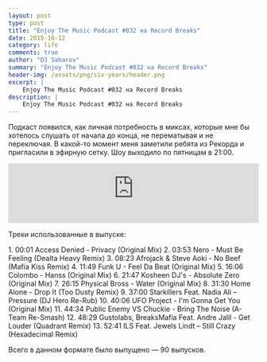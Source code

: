 ```yaml
---
layout: post
type: post
title: "Enjoy The Music Podcast #032 на Record Breaks"
date: 2015-10-12
category: life
comments: true
author: "DJ Saharov"
summary: "Enjoy The Music Podcast #032 на Record Breaks"
header-img: /assets/png/six-years/header.png
excerpt: |
    Enjoy The Music Podcast #032 на Record Breaks
description: |
    Enjoy The Music Podcast #032 на Record Breaks
---
```


<p>
<span class="firstcharacter">П</span>одкаст появился, как личная потребность в миксах, которые мне бы хотелось слушать от начала до конца, не перематывая и не переключая. В какой-то момент меня заметили ребята из Рекорда и пригласили в эфирную сетку. Шоу выходило по пятницам в 21:00.
</p>

<iframe width="100%" height="120" src="https://player-widget.mixcloud.com/widget/iframe/?hide_cover=1&feed=%2Fdjsaharovofficial%2Fenjoy-the-music-podcast-032%2F" frameborder="0" allow="encrypted-media; fullscreen; autoplay; idle-detection; speaker-selection; web-share;" ></iframe>

<p>Треки использованные в выпуске:</p>
1. 00:01 Access Denied - Privacy (Original Mix)
2. 03:53 Nero - Must Be Feeling (Dealta Heavy Remix)
3. 08:23 Afrojack & Steve Aoki - No Beef (Mafia Kiss Remix)
4. 11:49 Funk U - Feel Da Beat (Original Mix)
5. 16:06 Colombo - Hanss (Original Mix)
6. 21:47 Kosheen DJ's - Absolute Zero (Original Mix)
7. 26:15 Physical Bross - Water (Original Mix)
8. 31:30 Home Alone - Drop It (Too Dusty Remix)
9. 37:00 Starkillers Feat. Nadia Ali – Pressure (DJ Hero Re-Rub)
10. 40:06 UFO Project - I'm Gonna Get You (Original Mix)
11. 44:34 Public Enemy VS Chuckie - Bring The Noise (A-Team Re-Smash)
12. 48:29 Gustolabs, BreaksMafia Feat. Andre Jalil - Get Louder (Quadrant Remix)
13. 52:41 ILS Feat. Jewels Lindt – Still Crazy (Hexadecimal Remix)

<p>Всего в данном формате было выпущено &mdash; 90 выпусков.</p>